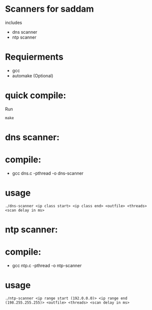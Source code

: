 # Scanners for saddam
 includes 
 * dns scanner
 * ntp scanner

# Requierments
 * gcc
 * automake (Optional)

# quick compile:

Run 

```
make
```


# dns scanner: 

# compile: 
  * gcc dns.c -pthread -o dns-scanner
  
# usage 
```
./dns-scanner <ip class start> <ip class end> <outfile> <threads> <scan delay in ms>
```
# ntp scanner:

# compile: 
  * gcc ntp.c -pthread -o ntp-scanner
  
# usage 
```
./ntp-scanner <ip range start (192.0.0.0)> <ip range end (198.255.255.255)> <outfile> <threads> <scan delay in ms>
```
